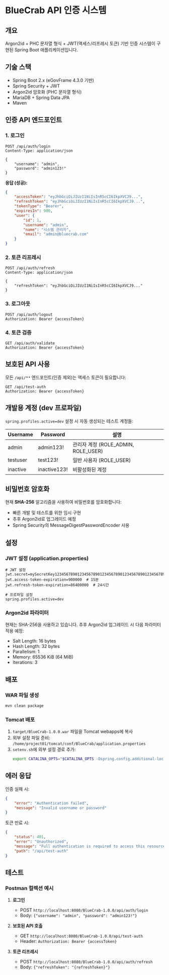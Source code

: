 # BlueCrab API 인증 시스템

## 개요
Argon2id + PHC 문자열 형식 + JWT(액세스/리프레시 토큰) 기반 인증 시스템이 구현된 Spring Boot 애플리케이션입니다.

## 기술 스택
- Spring Boot 2.x (eGovFrame 4.3.0 기반)
- Spring Security + JWT
- Argon2id 암호화 (PHC 문자열 형식)
- MariaDB + Spring Data JPA
- Maven

## 인증 API 엔드포인트

### 1. 로그인
```http
POST /api/auth/login
Content-Type: application/json

{
    "username": "admin",
    "password": "admin123!"
}
```

**응답 (성공):**
```json
{
    "accessToken": "eyJhbGciOiJIUzI1NiIsInR5cCI6IkpXVCJ9...",
    "refreshToken": "eyJhbGciOiJIUzI1NiIsInR5cCI6IkpXVCJ9...",
    "tokenType": "Bearer",
    "expiresIn": 900,
    "user": {
        "id": 1,
        "username": "admin",
        "name": "시스템 관리자",
        "email": "admin@bluecrab.com"
    }
}
```

### 2. 토큰 리프레시
```http
POST /api/auth/refresh
Content-Type: application/json

{
    "refreshToken": "eyJhbGciOiJIUzI1NiIsInR5cCI6IkpXVCJ9..."
}
```

### 3. 로그아웃
```http
POST /api/auth/logout
Authorization: Bearer {accessToken}
```

### 4. 토큰 검증
```http
GET /api/auth/validate
Authorization: Bearer {accessToken}
```

## 보호된 API 사용

모든 `/api/**` 엔드포인트(인증 제외)는 액세스 토큰이 필요합니다:

```http
GET /api/test-auth
Authorization: Bearer {accessToken}
```

## 개발용 계정 (dev 프로파일)

`spring.profiles.active=dev` 설정 시 자동 생성되는 테스트 계정들:

| Username | Password | 설명 |
|----------|----------|------|
| admin | admin123! | 관리자 계정 (ROLE_ADMIN, ROLE_USER) |
| testuser | test123! | 일반 사용자 (ROLE_USER) |
| inactive | inactive123! | 비활성화된 계정 |

## 비밀번호 암호화

현재 **SHA-256** 알고리즘을 사용하여 비밀번호를 암호화합니다:
- 빠른 개발 및 테스트를 위한 임시 구현
- 추후 Argon2id로 업그레이드 예정
- Spring Security의 MessageDigestPasswordEncoder 사용

## 설정

### JWT 설정 (application.properties)
```properties
# JWT 설정
jwt.secret=mySecretKey12345678901234567890123456789012345678901234567890
jwt.access-token-expiration=900000  # 15분
jwt.refresh-token-expiration=86400000  # 24시간

# 프로파일 설정
spring.profiles.active=dev
```

### Argon2id 파라미터
현재는 SHA-256을 사용하고 있습니다. 추후 Argon2id 업그레이드 시 다음 파라미터 적용 예정:
- Salt Length: 16 bytes
- Hash Length: 32 bytes
- Parallelism: 1
- Memory: 65536 KiB (64 MiB)
- Iterations: 3

## 배포

### WAR 파일 생성
```bash
mvn clean package
```

### Tomcat 배포
1. `target/BlueCrab-1.0.0.war` 파일을 Tomcat webapps에 복사
2. 외부 설정 파일 준비: `/home/project01/tomcat/conf/BlueCrab/application.properties`
3. `setenv.sh`에 외부 설정 경로 추가:
   ```bash
   export CATALINA_OPTS="$CATALINA_OPTS -Dspring.config.additional-location=file:/home/project01/tomcat/conf/BlueCrab/"
   ```

## 에러 응답

인증 실패 시:
```json
{
    "error": "Authentication failed",
    "message": "Invalid username or password"
}
```

토큰 만료 시:
```json
{
    "status": 401,
    "error": "Unauthorized",
    "message": "Full authentication is required to access this resource",
    "path": "/api/test-auth"
}
```

## 테스트

### Postman 컬렉션 예시

1. **로그인**
   - POST `http://localhost:8080/BlueCrab-1.0.0/api/auth/login`
   - Body: `{"username": "admin", "password": "admin123!"}`

2. **보호된 API 호출**
   - GET `http://localhost:8080/BlueCrab-1.0.0/api/test-auth`
   - Header: `Authorization: Bearer {accessToken}`

3. **토큰 리프레시**
   - POST `http://localhost:8080/BlueCrab-1.0.0/api/auth/refresh`
   - Body: `{"refreshToken": "{refreshToken}"}`
